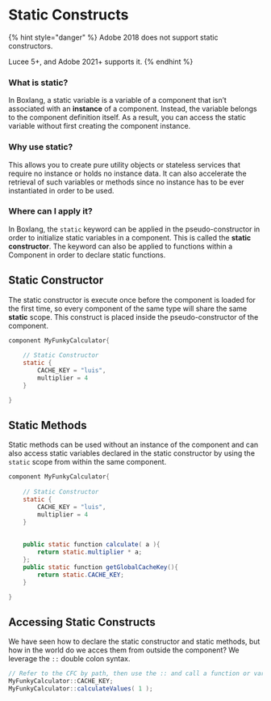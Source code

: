 # Static Constructs

{% hint style="danger" %}
Adobe 2018 does not support static constructors.

Lucee 5+, and Adobe 2021+ supports it.
{% endhint %}

### What is static?

In Boxlang, a static variable is a variable of a component that isn’t associated with an **instance** of a component. Instead, the variable belongs to the component definition itself. As a result, you can access the static variable without first creating the component instance.

### Why use static?

This allows you to create pure utility objects or stateless services that require no instance or holds no instance data. It can also accelerate the retrieval of such variables or methods since no instance has to be ever instantiated in order to be used.

### Where can I apply it?

In Boxlang, the `static` keyword can be applied in the pseudo-constructor in order to initialize static variables in a component. This is called the **static constructor**. The keyword can also be applied to functions within a Component in order to declare static functions.

## Static Constructor

The static constructor is execute once before the component is loaded for the first time, so every component of the same type will share the same **static** scope. This construct is placed inside the pseudo-constructor of the component.

```java
component MyFunkyCalculator{
    
    // Static Constructor
    static {
        CACHE_KEY = "luis",
        multiplier = 4
    }

}
```

## Static Methods

Static methods can be used without an instance of the component and can also access static variables declared in the static constructor by using the `static` scope from within the same component.

```java
component MyFunkyCalculator{
    
    // Static Constructor
    static {
        CACHE_KEY = "luis",
        multiplier = 4
    }
    
    
    public static function calculate( a ){
        return static.multiplier * a;
    };
    public static function getGlobalCacheKey(){
        return static.CACHE_KEY;
    }

}
```

## Accessing Static Constructs

We have seen how to declare the static constructor and static methods, but how in the world do we acces them from outside the component? We leverage the `::` double colon syntax.

```java
// Refer to the CFC by path, then use the :: and call a function or variable
MyFunkyCalculator::CACHE_KEY;
MyFunkyCalculator::calculateValues( 1 );
```
